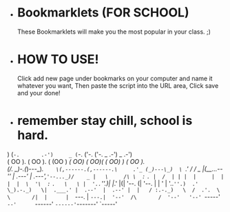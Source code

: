 * # Bookmarklets (FOR SCHOOL)
  These Bookmarklets will make you the most popular in your class. ;)

* # HOW TO USE!
  Click add new page under bookmarks on your computer and name it whatever you want, Then paste the script into the URL area, Click save and your done!

* # remember stay chill, school is hard.


) (`-.       .-')     _ (`-.    ('-.     ('-.  _ .-') _    .-')    
 ( OO ).    ( OO ).  ( (OO  ) _(  OO)  _(  OO)( (  OO) )  ( OO ).  
(_/.  \_)-.(_)---\_)_.`     \(,------.(,------.\     .'_ (_)---\_) 
 \  `.'  / /    _ |(__...--'' |  .---' |  .---',`'--..._)/    _ |  
  \     /\ \  :` `. |  /  | | |  |     |  |    |  |  \  '\  :` `.  
   \   \ |  '..`''.)|  |_.' |(|  '--. (|  '--. |  |   ' | '..`''.) 
  .'    \_).-._)   \|  .___.' |  .--'  |  .--' |  |   / :.-._)   \ 
 /  .'.  \ \       /|  |      |  `---. |  `---.|  '--'  /\       / 
'--'   '--' `-----' `--'      `------' `------'`-------'  `-----'  
